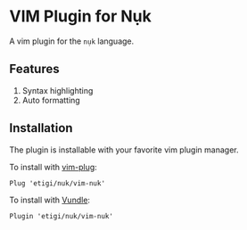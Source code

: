 # VIM Plugin for Nụk

A vim plugin for the `nụk` language.

## Features
1. Syntax highlighting
2. Auto formatting


## Installation

The plugin is installable with your favorite vim plugin manager.

To install with [vim-plug](https://github.com/junegunn/vim-plug):
```vim
Plug 'etigi/nuk/vim-nuk'
```

To install with [Vundle](https://github.com/VundleVim/Vundle.vim):
```vim
Plugin 'etigi/nuk/vim-nuk'
```

